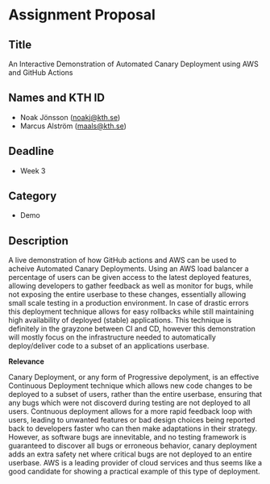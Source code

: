 # Assignment Proposal

## Title

An Interactive Demonstration of Automated Canary Deployment using AWS and GitHub Actions

## Names and KTH ID

  - Noak Jönsson (noakj@kth.se)
  - Marcus Alström (maals@kth.se)

## Deadline

- Week 3

## Category

- Demo

## Description
A live demonstration of how GitHub actions and AWS can be used to acheive Automated Canary Deployments.
Using an AWS load balancer a percentage of users can be given access to the latest deployed features, allowing developers to gather feedback as well as monitor for bugs, while not exposing the entire userbase to these changes, essentially allowing small scale testing in a production environment.
In case of drastic errors this deployment technique allows for easy rollbacks while still maintaining high availability of deployed (stable) applications.
This technique is definitely in the grayzone between CI and CD, however this demonstration will mostly focus on the infrastructure needed to automatically deploy/deliver code to a subset of an applications userbase.


**Relevance**

Canary Deployment, or any form of Progressive depolyment, is an effective Continuous Deployment technique which allows new code changes to be deployed to a subset of users, rather than the entire userbase, ensuring that any bugs which were not discoverd during testing are not deployed to all users.
Contnuous deployment allows for a more rapid feedback loop with users, leading to unwanted features or bad design choices being reported back to developers faster who can then make adaptations in their strategy.
However, as software bugs are innevitable, and no testing framework is guaranteed to discover all bugs or erroneous behavior, canary deployment adds an extra safety net where critical bugs are not deployed to an entire userbase.
AWS is a leading provider of cloud services and thus seems like a good candidate for showing a practical example of this type of deployment.
